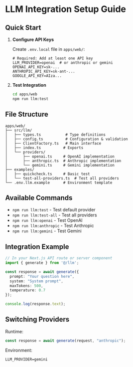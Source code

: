 # LLM Integration Setup Guide

## Quick Start

1. **Configure API Keys**
   
   Create `.env.local` file in `apps/web/`:
   ```env
   # Required: Add at least one API key
   LLM_PROVIDER=openai  # or anthropic or gemini
   OPENAI_API_KEY=sk-...
   ANTHROPIC_API_KEY=sk-ant-...
   GOOGLE_API_KEY=AIza...
   ```

2. **Test Integration**
   ```bash
   cd apps/web
   npm run llm:test
   ```

## File Structure
```
apps/web/
├── src/llm/
│   ├── types.ts           # Type definitions
│   ├── config.ts          # Configuration & validation
│   ├── ClientFactory.ts   # Main interface
│   ├── index.ts          # Exports
│   └── providers/
│       ├── openai.ts     # OpenAI implementation
│       ├── anthropic.ts  # Anthropic implementation
│       └── gemini.ts     # Gemini implementation
├── examples/
│   ├── quickcheck.ts     # Basic test
│   └── test-all-providers.ts  # Test all providers
└── .env.llm.example      # Environment template
```

## Available Commands
- `npm run llm:test` - Test default provider
- `npm run llm:test-all` - Test all providers
- `npm run llm:openai` - Test OpenAI
- `npm run llm:anthropic` - Test Anthropic
- `npm run llm:gemini` - Test Gemini

## Integration Example

```typescript
// In your Next.js API route or server component
import { generate } from '@/llm';

const response = await generate({
  prompt: "Your question here",
  system: "System prompt",
  maxTokens: 500,
  temperature: 0.7
});

console.log(response.text);
```

## Switching Providers

Runtime:
```typescript
const response = await generate(request, "anthropic");
```

Environment:
```env
LLM_PROVIDER=gemini
```
